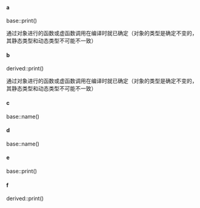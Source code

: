 #### a

base::print()

通过对象进行的函数或虚函数调用在编译时就已确定（对象的类型是确定不变的，其静态类型和动态类型不可能不一致）

#### b

derived::print()

通过对象进行的函数或虚函数调用在编译时就已确定（对象的类型是确定不变的，其静态类型和动态类型不可能不一致）

#### c

base::name()

#### d

base::name()

#### e

base::print()

#### f

derived::print()